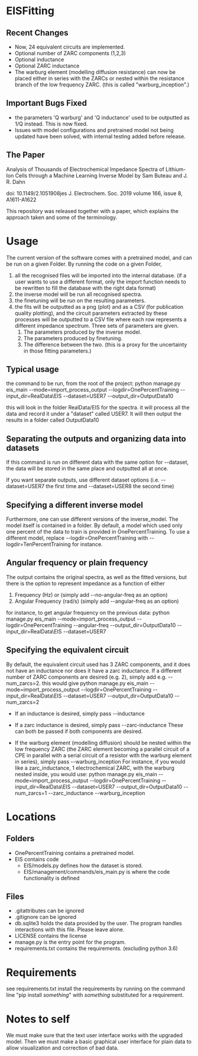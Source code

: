 # EISFitting

## Recent Changes
- Now, 24 equivalent circuits are implemented. 
- Optional number of ZARC components (1,2,3)
- Optional inductance 
- Optional ZARC inductance
- The warburg element (modelling diffusion resistance) can now be placed either in series with the ZARCs or nested within the resistance branch of the low frequency ZARC. (this is called "warburg_inception".)

## Important Bugs Fixed
- the parameters 'Q warburg' and 'Q inductance' used to be outputted as 1/Q instead. This is now fixed. 
- Issues with model configurations and pretrained model not being updated have been solved, with internal testing added before release.

## The Paper
Analysis of Thousands of Electrochemical Impedance Spectra of Lithium-Ion Cells through a Machine Learning Inverse Model
by Sam Buteau and J. R. Dahn

doi: 10.1149/2.1051908jes
J. Electrochem. Soc. 2019 volume 166, issue 8, A1611-A1622

This repository was released together with a paper, which explains the approach taken and some of the terminology.

# Usage

The current version of the software comes with a pretrained model, 
and can be run on a given Folder. By running the code on a given Folder, 
1) all the recognised files will be imported into the internal database. 
(if a user wants to use a different format, 
only the import function needs to be rewritten to fill the database with the right data format)
2) the inverse model will be run all recognised spectra.
3) the finetuning will be run on the resulting parameters. 
4) the fits will be outputted as a png (plot) and as a CSV (for publication quality plotting), 
    and the circuit parameters extracted by these processes will be outputted to a CSV file 
    where each row represents a different impedance spectrum. Three sets of parameters are given.
    1) The parameters produced by the inverse model.
    2) The parameters produced by finetuning.
    3) The difference between the two. (this is a proxy for the uncertainty in those fitting parameters.)

## Typical usage
the command to be run, from the root of the project:
python manage.py eis_main --mode=import_process_output --logdir=OnePercentTraining --input_dir=RealData\EIS --dataset=USER7 --output_dir=OutputData10

this will look in the folder RealData/EIS for the spectra. 
it will process all the data and record it under a "dataset" called USER7. 
It will then output the results in a folder called OutputData10


## Separating the outputs and organizing data into datasets
If this command is run on different data with the same option for --dataset, 
the data will be stored in the same place and outputted all at once. 

If you want separate outputs, use different dataset options 
(i.e. --dataset=USER7 the first time and --dataset=USER8 the second time)


## Specifying a different inverse model
Furthermore, one can use different versions of the inverse_model. 
The model itself is contained in a folder. 
By default, a model which used only one percent of the data to 
train is provided in OnePercentTraining. 
To use a different model, replace --logdir=OnePercentTraining 
with --logdir=TenPercentTraining for instance.

## Angular frequency or plain frequency
The output contains the original spectra, as well as the fitted versions, 
but there is the option to represent impedance as a function of either 
1) Frequency (Hz) or (simply add --no-angular-freq as an option)
2) Angular Frequency (rad/s) (simply add --angular-freq as an option)

for instance, to get angular frequency on the previous data:
python manage.py eis_main --mode=import_process_output --logdir=OnePercentTraining --angular-freq --output_dir=OutputData10 --input_dir=RealData\EIS --dataset=USER7


## Specifying the equivalent circuit

By default, the equivalent circuit used has 3 ZARC components, and it does not have an inductance nor does it have a zarc inductance.
If a different number of ZARC components are desired (e.g. 2), simply add e.g. --num_zarcs=2. this would give 
python manage.py eis_main --mode=import_process_output --logdir=OnePercentTraining --input_dir=RealData\EIS --dataset=USER7 --output_dir=OutputData10 --num_zarcs=2

- If an inductance is desired, simply pass --inductance
- If a zarc inductance is desired, simply pass --zarc-inductance
These can both be passed if both components are desired.

- If the warburg element (modelling diffusion) should be nested within the low frequency ZARC (the ZARC element becoming a parallel circuit of a CPE in parallel with a serial circuit of a resistor with the warburg element in series), simply pass --warburg_inception
For instance, if you would like a zarc_inductance, 1 electrochemical ZARC, with the warburg nested inside, you would use:
python manage.py eis_main --mode=import_process_output --logdir=OnePercentTraining --input_dir=RealData\EIS --dataset=USER7 --output_dir=OutputData10 --num_zarcs=1 --zarc_inductance --warburg_inception

# Locations
## Folders
- OnePercentTraining contains a pretrained model. 
- EIS contains code
    - EIS/models.py defines how the dataset is stored.
    - EIS/management/commands/eis_main.py is where the code functionality is defined
     
## Files
- .gitattributes can be ignored
- .gitignore can be ignored
- db.sqlite3 holds the data provided by the user. The program handles interactions with this file. Please leave alone.
- LICENSE contains the license
- manage.py is the entry point for the program.
- requirements.txt contains the requirements. (excluding python 3.6)



# Requirements
see requirements.txt
install the requirements by running on the command line "pip install *something*" with *something* substituted for a requirement.

# Notes to self

We must make sure that the text user interface works with the upgraded model.
Then we must make a basic graphical user interface for plain data to allow visualization and correction of bad data.
